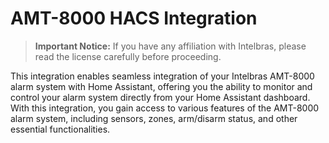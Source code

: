 # AMT-8000 HACS Integration

> **Important Notice:** If you have any affiliation with Intelbras, please read the license carefully before proceeding.

This integration enables seamless integration of your Intelbras AMT-8000 alarm system with Home Assistant, offering you the ability to monitor and control your alarm system directly from your Home Assistant dashboard. With this integration, you gain access to various features of the AMT-8000 alarm system, including sensors, zones, arm/disarm status, and other essential functionalities.
